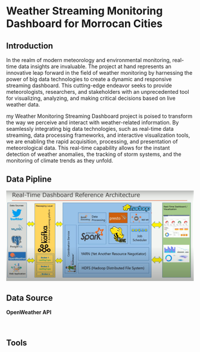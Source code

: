 # Weather Streaming Monitoring Dashboard for Morrocan Cities
## Introduction
In the realm of modern meteorology and environmental monitoring, real-time data insights are invaluable. 
The project at hand represents an innovative leap forward in the field of weather monitoring by harnessing the power of big data technologies to create a dynamic and responsive streaming dashboard. 
This cutting-edge endeavor seeks to provide meteorologists, researchers, and stakeholders with an unprecedented tool for visualizing, analyzing,
and making critical decisions based on live weather data.

my Weather Monitoring Streaming Dashboard project is poised to transform the way we perceive and interact with weather-related information.
By seamlessly integrating big data technologies, such as real-time data streaming, data processing frameworks, and interactive visualization tools, we are enabling the rapid acquisition, processing, and presentation of meteorological data.
This real-time capability allows for the instant detection of weather anomalies, the tracking of storm systems,
and the monitoring of climate trends as they unfold.

## Data Pipline

![](https://github.com/elanssariyassine/Weather-Streaming-Monitoring-Dashboard-for-Morrocan-Cities-/blob/main/architecture.png)

## Data Source 

**OpenWeather API**

![]()

## Tools 




